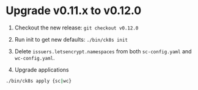 # Upgrade v0.11.x to v0.12.0

1. Checkout the new release: `git checkout v0.12.0`

1. Run init to get new defaults: `./bin/ck8s init`

1. Delete `issuers.letsencrypt.namespaces` from both `sc-config.yaml` and `wc-config.yaml`.

1. Upgrade applications
  ```bash
  ./bin/ck8s apply {sc|wc}
  ```
